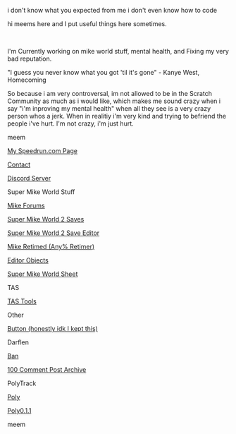 i don't know what you expected from me i don't even know how to code 

hi meems here and I put useful things here sometimes.

‮

I'm Currently working on mike world stuff, mental health, and Fixing my very bad reputation.

"I guess you never know what you got 'til it's gone" - Kanye West, Homecoming

So because i am very controversal, im not allowed to be in the Scratch Community as much as i would like, which makes me sound crazy when i say "i'm inproving my mental health" when all they see is a very crazy person whos a jerk.
When in realitiy i'm very kind and trying to befriend the people i've hurt. I'm not crazy, i'm just hurt.

meem

[My Speedrun.com Page](https://www.speedrun.com/users/MaxyMemes)

[Contact](mailto:elaruuian@gmail.com)

[Discord Server](https://discord.gg/pptaPycZTF)



Super Mike World Stuff

[Mike Forums](https://mrmeems27.wixsite.com/mikeforums)

[Super Mike World 2 Saves](/smw2saves.md)

[Super Mike World 2 Save Editor](/smw2se.html)

[Mike Retimed (Any% Retimer)](/MikeRetimed.html)

[Editor Objects](/SMW2EditorObjects.html)

[Super Mike World Sheet](https://docs.google.com/spreadsheets/d/1eebaDkIImlU3dPv1TsXc47nkqdlZVbAIKhrz_46q0Gs/edit?usp=drivesdk)

TAS

[TAS Tools](/scratchTASTools.md)

Other

[Button (honestly idk I kept this)](https://maxymeems.github.io/button.html)



Darflen

[Ban](/Darfban.mhtml)

[100 Comment Post Archive](https://maxymeems.github.io/100CommentPost.html)

PolyTrack

[Poly](/poly.md)

[Poly0.1.1](/poly0.1.1.md)


meem


